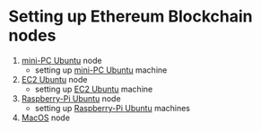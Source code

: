 # Setting up Ethereum Blockchain nodes

1. [mini-PC Ubuntu](https://github.com/Ramzgate/node_setup/blob/main/ubuntu_node.md) node
    - setting up [mini-PC Ubuntu](https://github.com/Ramzgate/node_setup/blob/main/ubuntu_machine.md) machine
2. [EC2 Ubuntu](https://github.com/Ramzgate/node_setup/blob/main/ec2_node.md) node
    - setting up [EC2 Ubuntu](https://github.com/Ramzgate/node_setup/blob/main/ec2_machine.md) machine
3. [Raspberry-Pi Ubuntu](https://github.com/Ramzgate/node_setup/blob/main/raspberry_pi_node.md) node
    - setting up [Raspberry-Pi Ubuntu](https://github.com/Ramzgate/node_setup/blob/main/raspberry_pi_machine.md) machines
4. [MacOS](https://github.com/Ramzgate/node_setup/blob/main/MacOS_node) node

